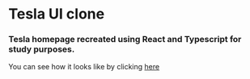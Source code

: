 # Tesla UI clone

### Tesla homepage recreated using React and Typescript for study purposes.

You can see how it looks like by clicking [here](https://magnagoteslaui.netlify.app)